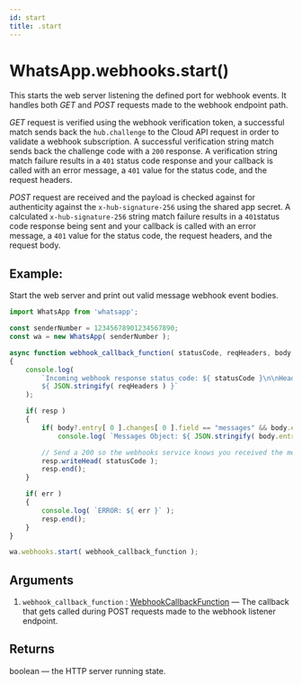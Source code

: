 ```yaml
---
id: start
title: .start
---
```


# WhatsApp.webhooks.start()
This starts the web server listening the defined port for webhook events. It handles both *GET* and *POST* requests made to the webhook endpoint path.

*GET* request is verified using the webhook verification token, a successful match sends back the `hub.challenge` to the Cloud API request in order to validate a webhook subscription. A successful verification string match sends back the challenge code with a `200` response. A verification string match failure results in a `401` status code response and your callback is called with an error message, a `401` value for the status code, and the request headers.

*POST* request are received and the payload is checked against for authenticity against the `x-hub-signature-256` using the shared app secret. A calculated `x-hub-signature-256` string match failure results in a `401`status code response being sent and your callback is called with an error message, a `401` value for the status code, the request headers, and the request body.

## Example:
Start the web server and print out valid message webhook event bodies.

```js
import WhatsApp from 'whatsapp';

const senderNumber = 12345678901234567890;
const wa = new WhatsApp( senderNumber );

async function webhook_callback_function( statusCode, reqHeaders, body, resp, err )
{
    console.log(
        `Incoming webhook response status code: ${ statusCode }\n\nHeaders:
        ${ JSON.stringify( reqHeaders ) }`
    );

    if( resp )
    {
        if( body?.entry[ 0 ].changes[ 0 ].field == "messages" && body.entry[ 0 ].changes[ 0 ].value.messages )
            console.log( `Messages Object: ${ JSON.stringify( body.entry[ 0 ].changes[ 0 ].value.messages ) }` );

        // Send a 200 so the webhooks service knows you received the message
        resp.writeHead( statusCode );
        resp.end();
    }

    if( err )
    {
        console.log( `ERROR: ${ err }` );
        resp.end();
    }
}

wa.webhooks.start( webhook_callback_function );
```

## Arguments
1. `webhook_callback_function` : [WebhookCallbackFunction](../types/webhook_callback_function) — The callback that gets called during POST requests made to the webhook listener endpoint.

## Returns
boolean — the HTTP server running state.
